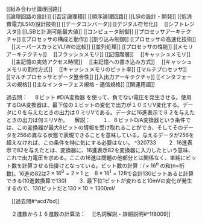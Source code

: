 
[[組み合わせ論理回路]]					
[[論理回路の設計]]
[[否定論理積]]
[[順序論理回路]]
[[LSIの設計・開発]]
[[低消費電力LSIの設計技術]]
[[データコンバータ]]
[[デジタル符号化]]
　[[シフトレジスタ]]
[[LSBと計測可能最大値]]
[[コンピュータ制御]]
[[プロセッサアーキテクチャ]]
[[プロセッサの構成と動作]]
[[割り込み制御]]
[[プロセッサの高速化技術]]
　[[スーパースカラとVLIWの比較]]
[[並列処理]]
[[プロセッサの性能]]
[[メモリアーキテクチャ]]
　[[フラッシュメモリ]]
[[記憶階層]]
　[[キャッシュメモリ]]
　[[主記憶の実効アクセス時間]]
　[[主記憶への書き込み方式]]
　[[キャッシュメモリの割付方式]]
　[[キャッシュメモリのビット率]]
[[マルチプロセッサ]]
[[マルチプロセッサとデータ整合性]]
[[入出力アーキテクチャ]]
[[インタフェースの規格]]
[[主なインターフェス規格・通信規格]]
[[関連用語]]


過去問：
　８ビット #D/A変換器 を使って、負でない電圧を発生させる。使用するD/A変換器は、最下位の１ビットの変化で出力が１０ミリV変化する。データに０を与えたときの出力は０ミリVである。データに16進表示で８２を与えたときの出力は何ミリVか。
　解説：
　　１．８ビットD/A変換器という条件では、この変換器が最大8ビットの情報を受け取れることができ、そしてそのデータを256の異なる状態で表現できることを意味している。与えるデータが256を超えなければ、この条件を特に気にする必要はない。 ^320733
　　２.  16進表示で82を与えたとは、変換器に、16進表示82を変換器に入力したという意味、これで出力電圧を求める。ここの16進は問題の他部分とは関係なく、単純にビット数を計算させる仕掛けとなっている。ビット数の計算：$i\times 16^n$ の和(n=桁数)。16進の82は$2\times 16^0=2\times 1$ と　$8\times 16^1=128$で合計130ビットあると計算できる(10進数換算で130)
　　３. 最下位1ビットが変わると10mVの変化が発生するので、130ビットだと$130\times 10=1300mV$

　[[過去問#^acd7bd]]

　２進数から１６進数の計算法：
　[[名詞解説・詳細説明#^1f8009]]
